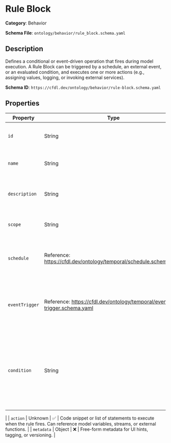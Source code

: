 # Rule Block

**Category**: Behavior

**Schema File**: `ontology/behavior/rule_block.schema.yaml`

## Description

Defines a conditional or event-driven operation that fires during model execution. A Rule Block can be triggered by a schedule, an external event, or an evaluated condition, and executes one or more actions (e.g., assigning values, logging, or invoking external services).


**Schema ID**: `https://cfdl.dev/ontology/behavior/rule-block.schema.yaml`

## Properties

| Property | Type | Required | Description |
|----------|------|----------|-------------|
| `id` | String | ✅ | Unique identifier for this rule block. |
| `name` | String | ✅ | Human-readable name of the rule block. |
| `description` | String | ❌ | Detailed explanation of the rule’s purpose or logic. |
| `scope` | String | ❌ | Hierarchy level where this rule runs. |
| `schedule` | Reference: https://cfdl.dev/ontology/temporal/schedule.schema.yaml | ❌ | Optional schedule that triggers the rule periodically. |
| `eventTrigger` | Reference: https://cfdl.dev/ontology/temporal/event-trigger.schema.yaml | ❌ | Optional event definition that triggers the rule when an event occurs. |
| `condition` | String | ❌ | Optional boolean expression; when it evaluates to true (at or after the scheduled time or event), the action(s) execute.
 |
| `action` | Unknown | ✅ | Code snippet or list of statements to execute when the rule fires. Can reference model variables, streams, or external functions.
 |
| `metadata` | Object | ❌ | Free-form metadata for UI hints, tagging, or versioning. |


